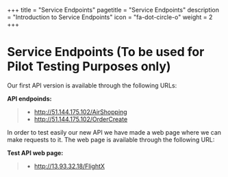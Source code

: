 +++
title = "Service Endpoints"
pagetitle = "Service Endpoints"
description = "Introduction to Service Endpoints"
icon = "fa-dot-circle-o"
weight = 2
+++

# Service Endpoints (To be used for Pilot Testing Purposes only)

Our first API version is available through the following URLs:

**API endpoinds:**

> -   <http://51.144.175.102/AirShopping>
> -   <http://51.144.175.102/OrderCreate>


In order to test easily our new API we have made a web page where we can make requests to it. The web page is available through the following URL: 


**Test API web page:**

> -   <http://13.93.32.18/FlightX>


